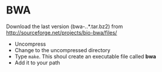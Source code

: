 BWA
===


Download the last version (bwa-*.*.*.tar.bz2) from 
<http://sourceforge.net/projects/bio-bwa/files/>

- Uncompress
- Change to the uncompressed directory
- Type `make`. This shoul create an executable file called __bwa__
- Add it to your path
